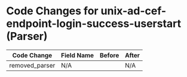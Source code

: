 # Code Changes for unix-ad-cef-endpoint-login-success-userstart (Parser)

| Code Change | Field Name | Before | After |
|-------------|------------|--------|-------|
| removed_parser | N/A |  | N/A |